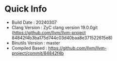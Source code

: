 # Quick Info
* Build Date : 20240307
* Clang Version : ZyC clang version 19.0.0git (https://github.com/llvm/llvm-project 84842f4b3ba175d744c03d40baa8e371522615e8)
* Binutils Version : master
* Compiled Based : https://github.com/llvm/llvm-project/commit/84842f4b

